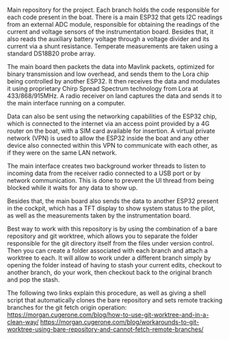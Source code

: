 Main repository for the project. Each branch holds the code responsible for each code present in the boat.
There is a main ESP32 that gets I2C readings from an external ADC module, responsible for obtaining
the readings of the current and voltage sensors of the instrumentation board. Besides that,
it also reads the auxiliary battery  voltage through a voltage divider and its current via a shunt resistance.
Temperate measurements are taken using a standard DS18B20 probe array.

The main board then packets the data into Mavlink packets, optimized for binary transmission and low overhead,
and sends them to the Lora chip being controlled by another ESP32. It then receives the data and modulates it
using proprietary Chirp Spread Spectrum technology from Lora at 433/868/915MHz. A radio receiver on land captures
the data and sends it to the main interface running on a computer. 

Data can also be sent using the networking capabilities of the ESP32 chip, which is connected to the internet
via an access point provided by a 4G router on the boat, with a SIM card available for insertion. A virtual
private network (VPN) is used to allow the ESP32 inside the boat and any other device also connected within
this VPN to communicate with each other, as if they were on the same LAN network.

The main interface creates two background worker threads to listen to incoming data from the receiver radio
connected to a USB port or by network communication. This is done to prevent the UI thread from being blocked
while it waits for any data to show up.

Besides that, the main board also sends the data to another ESP32 present in the cockpit, which has a TFT display to show
system status to the pilot, as well as the measurements taken by the instrumentation  board.

Best way to work with this repository is by using the combination of a bare repository and git worktree, which allows
you to separate the folder responsible for the git directory itself from the files under version control. Then you can
create a folder associated with each branch and attach a worktree to each. It will allow to work under a different branch
simply by opening the folder instead of having to stash your current edits, checkout to another branch, do your work, then
checkout back to the original branch and pop the stash.

The following two links explain this procedure, as well as giving a shell script that automatically clones the bare repository
and sets remote tracking branches for the git fetch origin operation:
https://morgan.cugerone.com/blog/how-to-use-git-worktree-and-in-a-clean-way/
https://morgan.cugerone.com/blog/workarounds-to-git-worktree-using-bare-repository-and-cannot-fetch-remote-branches/

